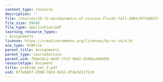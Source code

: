 ```yaml
---
content_type: resource
description: ''
file: /courses/16-13-aerodynamics-of-viscous-fluids-fall-2003/9ffe665fd3b0782d9e528f4e5d11f1c0_problem_set_2.pdf
file_size: 59545
file_type: application/pdf
learning_resource_types:
- Assignments
license: https://creativecommons.org/licenses/by-nc-sa/4.0/
ocw_type: OCWFile
parent_title: Assignments
parent_type: CourseSection
parent_uid: fbde3dc2-de9f-7f1f-98d2-6548acb89d56
resourcetype: Document
title: problem_set_2.pdf
uid: 9ffe665f-d3b0-782d-9e52-8f4e5d11f1c0
---
```

